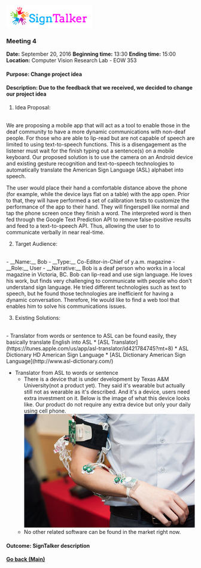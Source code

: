 ![Alt text](images/signtalkerlogo.png)

### Meeting 4

  __Date:__ September 20, 2016
  __Beginning time:__ 13:30
  __Ending time:__ 15:00
  __Location:__ Computer Vision Research Lab - EOW 353

#### Purpose: Change project idea
#### Description: Due to the feedback that we received, we decided to change our project idea

1. Idea Proposal:
  <br>
  We are proposing a mobile app that will act as a tool to enable those in the deaf community to have a more dynamic communications with non-deaf people.  For those who are able to lip-read but are not capable of speech are limited to using text-to-speech functions.  This is a disengagement as the listener must wait for the finish typing out a sentence(s) on a mobile keyboard.  Our proposed solution is to use the camera on an Android device and existing gesture recognition and text-to-speech technologies to automatically translate the American Sign Language (ASL) alphabet into speech.

  The user would place their hand a comfortable distance above the phone (for example, while the device lays flat on a table) with the app open.  Prior to that, they will have performed a set of calibration tests to customize the performance of the app to their hand.  They will fingerspell like normal and tap the phone screen once they finish a word.  The interpreted word is then fed through the Google Text Prediction API to remove false-positive results and feed to a text-to-speech API.  Thus, allowing the user to to communicate verbally in near real-time.

2. Target Audience:
  <br>
    - __Name:__ Bob
    - __Type:__ Co-Editor-in-Chief of y.a.m. magazine 
    - __Role:__ User
    - __Narrative:__ Bob is a deaf person who works in a local magazine in Victoria, BC. Bob can lip-read and use sign language. He loves his work, but finds very challenging to communicate with people who don't understand sign language. He tried different technologies such as text to speech, but he found those technologies are inefficient for having a dynamic conversation. Therefore, He would like to find a web tool that enables him to solve his communications issues.

3. Existing Solutions:
  <br>   
  - Translator from words or sentence to ASL can be found easily, they basically translate English into ASL
    * [ASL Translator](https://itunes.apple.com/us/app/asl-translator/id421784745?mt=8)
    * ASL Dictionary HD American Sign Language 
    * [ASL Dictionary American Sign Language](http://www.asl-dictionary.com/)

  - Translator from  ASL to words or sentence
    * There is a device that is under development by Texas A&M University(not a product yet). They said it's wearable but actually still not as wearable as it's described. And it's a device, users need extra investment on it. Below is the image of what this device looks like. Our product do not require any extra device but only your daily using cell phone.
    ![Alt text](images/ASL.png)
    * No other related software can be found in the market right now.

#### Outcome: SignTalker description

#### [Go back (Main)](https://github.com/TaniaFerman/SignTalker)



